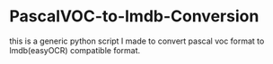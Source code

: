 # PascalVOC-to-lmdb-Conversion
this is a generic python script I made to convert pascal voc format to lmdb(easyOCR) compatible format.
